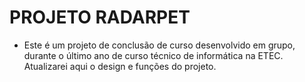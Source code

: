 # PROJETO RADARPET

- Este é um projeto de conclusão de curso desenvolvido em grupo, durante o último ano de curso técnico de informática na ETEC. Atualizarei aqui o design e funções do projeto.

